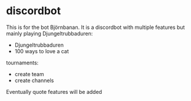 # discordbot
This is for the bot Björnbanan.
It is a discordbot with multiple features but mainly playing Djungeltrubbaduren:
- Djungeltrubbaduren
- 100 ways to love a cat

tournaments:
- create team
- create channels

Eventually quote features will be added

